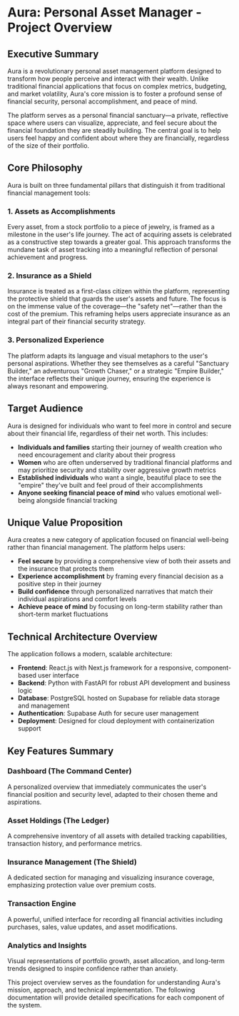 # Aura: Personal Asset Manager - Project Overview

## Executive Summary

Aura is a revolutionary personal asset management platform designed to transform how people perceive and interact with their wealth. Unlike traditional financial applications that focus on complex metrics, budgeting, and market volatility, Aura's core mission is to foster a profound sense of financial security, personal accomplishment, and peace of mind.

The platform serves as a personal financial sanctuary—a private, reflective space where users can visualize, appreciate, and feel secure about the financial foundation they are steadily building. The central goal is to help users feel happy and confident about where they are financially, regardless of the size of their portfolio.

## Core Philosophy

Aura is built on three fundamental pillars that distinguish it from traditional financial management tools:

### 1. Assets as Accomplishments
Every asset, from a stock portfolio to a piece of jewelry, is framed as a milestone in the user's life journey. The act of acquiring assets is celebrated as a constructive step towards a greater goal. This approach transforms the mundane task of asset tracking into a meaningful reflection of personal achievement and progress.

### 2. Insurance as a Shield
Insurance is treated as a first-class citizen within the platform, representing the protective shield that guards the user's assets and future. The focus is on the immense value of the coverage—the "safety net"—rather than the cost of the premium. This reframing helps users appreciate insurance as an integral part of their financial security strategy.

### 3. Personalized Experience
The platform adapts its language and visual metaphors to the user's personal aspirations. Whether they see themselves as a careful "Sanctuary Builder," an adventurous "Growth Chaser," or a strategic "Empire Builder," the interface reflects their unique journey, ensuring the experience is always resonant and empowering.

## Target Audience

Aura is designed for individuals who want to feel more in control and secure about their financial life, regardless of their net worth. This includes:

- **Individuals and families** starting their journey of wealth creation who need encouragement and clarity about their progress
- **Women** who are often underserved by traditional financial platforms and may prioritize security and stability over aggressive growth metrics
- **Established individuals** who want a single, beautiful place to see the "empire" they've built and feel proud of their accomplishments
- **Anyone seeking financial peace of mind** who values emotional well-being alongside financial tracking

## Unique Value Proposition

Aura creates a new category of application focused on financial well-being rather than financial management. The platform helps users:

- **Feel secure** by providing a comprehensive view of both their assets and the insurance that protects them
- **Experience accomplishment** by framing every financial decision as a positive step in their journey
- **Build confidence** through personalized narratives that match their individual aspirations and comfort levels
- **Achieve peace of mind** by focusing on long-term stability rather than short-term market fluctuations

## Technical Architecture Overview

The application follows a modern, scalable architecture:

- **Frontend**: React.js with Next.js framework for a responsive, component-based user interface
- **Backend**: Python with FastAPI for robust API development and business logic
- **Database**: PostgreSQL hosted on Supabase for reliable data storage and management
- **Authentication**: Supabase Auth for secure user management
- **Deployment**: Designed for cloud deployment with containerization support

## Key Features Summary

### Dashboard (The Command Center)
A personalized overview that immediately communicates the user's financial position and security level, adapted to their chosen theme and aspirations.

### Asset Holdings (The Ledger)
A comprehensive inventory of all assets with detailed tracking capabilities, transaction history, and performance metrics.

### Insurance Management (The Shield)
A dedicated section for managing and visualizing insurance coverage, emphasizing protection value over premium costs.

### Transaction Engine
A powerful, unified interface for recording all financial activities including purchases, sales, value updates, and asset modifications.

### Analytics and Insights
Visual representations of portfolio growth, asset allocation, and long-term trends designed to inspire confidence rather than anxiety.

This project overview serves as the foundation for understanding Aura's mission, approach, and technical implementation. The following documentation will provide detailed specifications for each component of the system.

